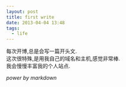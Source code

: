 ```yaml
---
layout: post
title: first write
date: 2013-04-04 13:48
tags:
  - life
---
```


<p>每次开博,总是会写一篇开头文.<br />
这次很特殊,是用我自己的域名和主机,感觉非常棒.<br />
我会慢慢丰富我的个人站点.</p>

<p><em>power by markdown</em></p>

